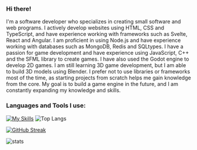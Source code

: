 ### Hi there! 

I'm a software developer who specializes in creating small software and web programs. I actively develop websites using HTML, CSS and TypeScript, and have experience working with frameworks such as Svelte, React and Angular. I am proficient in using Node.js and have experience working with databases such as MongoDB, Redis and SQLtypes. I have a passion for game development and have experience using JavaScript, C++ and the SFML library to create games. I have also used the Godot engine to develop 2D games. I am still learning 3D game development, but I am able to build 3D models using Blender. I prefer not to use libraries or frameworks most of the time, as starting projects from scratch helps me gain knowledge from the core. My goal is to build a game engine in the future, and I am constantly expanding my knowledge and skills.


### Languages and Tools I use:
[![My Skills](https://skillicons.dev/icons?i=ts,svelte,go,cpp,python,lua,redis,mongodb,nodejs,deno,vscode,visualstudio,bash)](https://skillicons.dev)
![Top Langs](https://github-readme-stats.vercel.app/api/top-langs/?username=itsfuad&theme=transparent&layout=donut&hide=html,css,scss,ejs,java,cmake,makefile,shell,javascript&langs_count=12&hide_border=true)

[![GitHub Streak](https://streak-stats.demolab.com?user=itsfuad&theme=transparent&hide_border=true)](https://git.io/streak-stats)

![stats](https://github-readme-stats.vercel.app/api?username=itsfuad&theme=transparent&hide_border=true&rank_icon=percentile)
